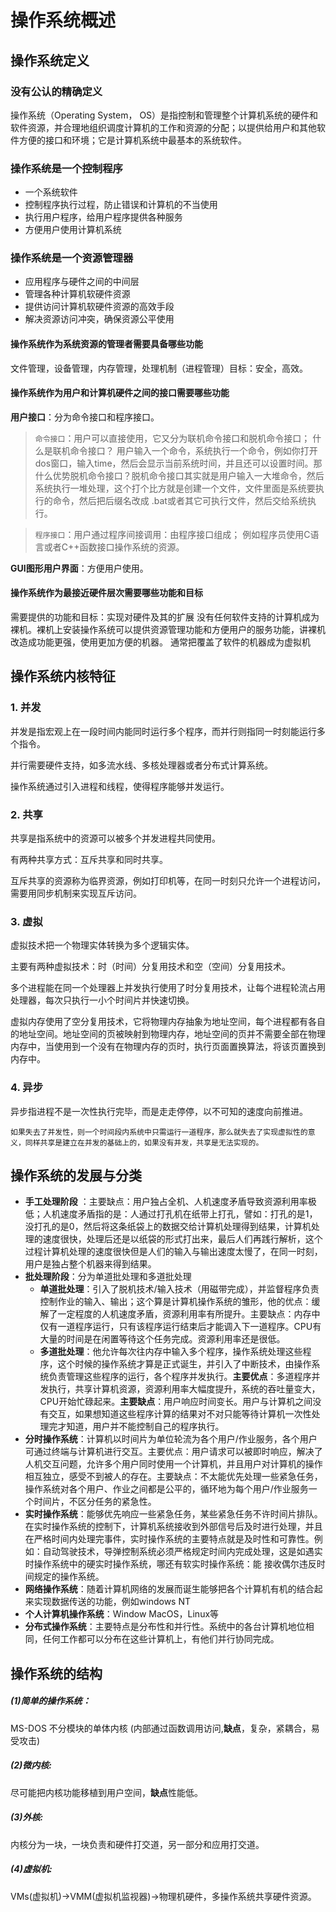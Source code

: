 # 操作系统概述

## 操作系统定义

###  没有公认的精确定义

操作系统（Operating System， OS）是指控制和管理整个计算机系统的硬件和软件资源，并合理地组织调度计算机的工作和资源的分配；以提供给用户和其他软件方便的接口和环境；它是计算机系统中最基本的系统软件。

### 操作系统是一个控制程序

- 一个系统软件
- 控制程序执行过程，防止错误和计算机的不当使用
- 执行用户程序，给用户程序提供各种服务
- 方便用户使用计算机系统

### 操作系统是一个资源管理器

- 应用程序与硬件之间的中间层
- 管理各种计算机软硬件资源
- 提供访问计算机软硬件资源的高效手段
- 解决资源访问冲突，确保资源公平使用

#### 操作系统作为系统资源的管理者需要具备哪些功能

文件管理，设备管理，内存管理，处理机制（进程管理）目标：安全，高效。

#### 操作系统作为用户和计算机硬件之间的接口需要哪些功能

**用户接口**：分为命令接口和程序接口。

> `命令接口`：用户可以直接使用，它又分为联机命令接口和脱机命令接口；
> 什么是联机命令接口？
> 用户输入一个命令，系统执行一个命令，例如你打开dos窗口，输入time，然后会显示当前系统时间，并且还可以设置时间。那什么优势脱机命令接口？脱机命令接口其实就是用户输入一大堆命令，然后系统执行一堆处理，这个打个比方就是创建一个文件，文件里面是系统要执行的命令，然后把后缀名改成 .bat或者其它可执行文件，然后交给系统执行。

> `程序接口`：用户通过程序间接调用：由程序接口组成；
> 例如程序员使用C语言或者C++函数接口操作系统的资源。

**GUI图形用户界面**：方便用户使用。

#### 操作系统作为最接近硬件层次需要哪些功能和目标

需要提供的功能和目标：实现对硬件及其的扩展
没有任何软件支持的计算机成为裸机。裸机上安装操作系统可以提供资源管理功能和方便用户的服务功能，讲裸机改造成功能更强，使用更加方便的机器。
通常把覆盖了软件的机器成为虚拟机

## 操作系统内核特征

### 1. 并发

并发是指宏观上在一段时间内能同时运行多个程序，而并行则指同一时刻能运行多个指令。

并行需要硬件支持，如多流水线、多核处理器或者分布式计算系统。

操作系统通过引入进程和线程，使得程序能够并发运行。

### 2. 共享

共享是指系统中的资源可以被多个并发进程共同使用。

有两种共享方式：互斥共享和同时共享。

互斥共享的资源称为临界资源，例如打印机等，在同一时刻只允许一个进程访问，需要用同步机制来实现互斥访问。

### 3. 虚拟

虚拟技术把一个物理实体转换为多个逻辑实体。

主要有两种虚拟技术：时（时间）分复用技术和空（空间）分复用技术。

多个进程能在同一个处理器上并发执行使用了时分复用技术，让每个进程轮流占用处理器，每次只执行一小个时间片并快速切换。

虚拟内存使用了空分复用技术，它将物理内存抽象为地址空间，每个进程都有各自的地址空间。地址空间的页被映射到物理内存，地址空间的页并不需要全部在物理内存中，当使用到一个没有在物理内存的页时，执行页面置换算法，将该页置换到内存中。

### 4. 异步

异步指进程不是一次性执行完毕，而是走走停停，以不可知的速度向前推进。

```
如果失去了并发性，则一个时间段内系统中只需运行一道程序，那么就失去了实现虚拟性的意义，同样共享是建立在并发的基础上的，如果没有并发，共享是无法实现的。
```

## 操作系统的发展与分类

- **手工处理阶段** ：主要缺点：用户独占全机、人机速度矛盾导致资源利用率极低；人机速度矛盾指的是：人通过打孔机在纸带上打孔，譬如：打孔的是1，没打孔的是0，然后将这条纸袋上的数据交给计算机处理得到结果，计算机处理的速度很快，处理后还是以纸袋的形式打出来，最后人们再践行解析，这个过程计算机处理的速度很快但是人们的输入与输出速度太慢了，在同一时刻，用户是独占整个机器来得到结果。
- **批处理阶段**：分为单道批处理和多道批处理
  - **单道批处理**：引入了脱机技术/输入技术（用磁带完成），并监督程序负责控制作业的输入、输出；这个算是计算机操作系统的雏形，他的优点：缓解了一定程度的人机速度矛盾，资源利用率有所提升。主要缺点：内存中仅有一道程序运行，只有该程序运行结束后才能调入下一道程序。CPU有大量的时间是在闲置等待这个任务完成。资源利用率还是很低。
  - **多道批处理**：他允许每次往内存中输入多个程序，操作系统处理这些程序，这个时候的操作系统才算是正式诞生，并引入了中断技术，由操作系统负责管理这些程序的运行，各个程序并发执行。**主要优点**：多道程序并发执行，共享计算机资源，资源利用率大幅度提升，系统的吞吐量变大，CPU开始忙碌起来。**主要缺点**：用户响应时间变长。用户与计算机之间没有交互，如果想知道这些程序计算的结果对不对只能等待计算机一次性处理完才知道，用户并不能控制自己的程序执行。
- **分时操作系统**：计算机以时间片为单位轮流为各个用户/作业服务，各个用户可通过终端与计算机进行交互。主要优点：用户请求可以被即时响应，解决了人机交互问题，允许多个用户同时使用一个计算机，并且用户对计算机的操作相互独立，感受不到被人的存在。主要缺点：不太能优先处理一些紧急任务，操作系统对各个用户、作业之间都是公平的，循环地为每个用户/作业服务一个时间片，不区分任务的紧急性。
- **实时操作系统**：能够优先响应一些紧急任务，某些紧急任务不许时间片排队。在实时操作系统的控制下，计算机系统接收到外部信号后及时进行处理，并且在严格时间内处理完事件，实时操作系统的主要特点就是及时性和可靠性。例如：自动驾驶技术，导弹控制系统必须严格规定时间内完成处理，这是如遇实时操作系统中的硬实时操作系统，哪还有软实时操作系统：能 接收偶尔违反时间规定的操作系统。
- **网络操作系统**：随着计算机网络的发展而诞生能够把各个计算机有机的结合起来实现数据传送的功能，例如windows NT
- **个人计算机操作系统**：Window MacOS，Linux等
- **分布式操作系统**：主要特点是分布性和并行性。系统中的各台计算机地位相同，任何工作都可以分布在这些计算机上，有他们并行协同完成。

## 操作系统的结构

##### (1)简单的操作系统：

MS-DOS 不分模块的单体内核 (内部通过函数调用访问,**缺点**，复杂，紧耦合，易受攻击)

##### (2)微内核:

尽可能把内核功能移植到用户空间，**缺点**性能低。

##### (3)外核:

内核分为一块，一块负责和硬件打交道，另一部分和应用打交道。

##### (4)虚拟机:

VMs(虚拟机)->VMM(虚拟机监视器)->物理机硬件，多操作系统共享硬件资源。